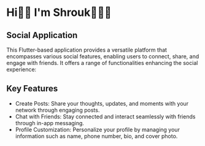 # Hi👋🏻 I'm Shrouk👩🏻‍💻

## Social Application
This Flutter-based application provides a versatile platform that encompasses various social features, enabling users to connect, share, and engage with friends. It offers a range of functionalities enhancing the social experience:

## Key Features
- Create Posts: Share your thoughts, updates, and moments with your network through engaging posts.
- Chat with Friends: Stay connected and interact seamlessly with friends through in-app messaging.
- Profile Customization: Personalize your profile by managing your information such as name, phone number, bio, and cover photo.
 
  
